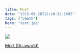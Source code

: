 ```yaml
---
title: Mort
date: "2015-05-28T22:40:32.169Z"
tags: ["Death"]
hero: "test.jpg"
---
```


<a target="_blank"  href="https://www.amazon.com/gp/product/0062225715/ref=as_li_tl?ie=UTF8&camp=1789&creative=9325&creativeASIN=0062225715&linkCode=as2&tag=onionblossom-20&linkId=6b4ba6c73b7b06023ee8dc1b03a5b935"><img border="0" src="//ws-na.amazon-adsystem.com/widgets/q?_encoding=UTF8&MarketPlace=US&ASIN=0062225715&ServiceVersion=20070822&ID=AsinImage&WS=1&Format=_SL250_&tag=onionblossom-20" ></a><img src="//ir-na.amazon-adsystem.com/e/ir?t=onionblossom-20&l=am2&o=1&a=0062225715" width="1" height="1" border="0" alt="" style="border:none !important; margin:0px !important;" />

<a target="_blank" href="https://www.amazon.com/gp/product/0062225715/ref=as_li_tl?ie=UTF8&camp=1789&creative=9325&creativeASIN=0062225715&linkCode=as2&tag=onionblossom-20&linkId=8c12bf02bef6e7d27b2f66c74f495e9c">Mort (Discworld)</a><img src="//ir-na.amazon-adsystem.com/e/ir?t=onionblossom-20&l=am2&o=1&a=0062225715" width="1" height="1" border="0" alt="" style="border:none !important; margin:0px !important;" />
